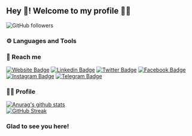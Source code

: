 ## Hey 👋! Welcome to my profile :bald_man:
![GitHub followers](https://img.shields.io/github/followers/fdisotto?style=flat-square)


### :gear: Languages and Tools


### :satellite: Reach me
[![Website Badge](https://img.shields.io/badge/Website-3f3f3f?style=flat-square&logo=google-chrome&logoColor=white)](https://fdisotto.com/)
[![Linkedin Badge](https://img.shields.io/badge/-LinkedIn-0e76a8?style=flat-square&logo=Linkedin&logoColor=white)](https://www.linkedin.com/in/fabio-di-sotto-00aa3268/)
[![Twitter Badge](https://img.shields.io/badge/-Twitter-00acee?style=flat-square&logo=Twitter&logoColor=white)](https://twitter.com/fdisotto)
[![Facebook Badge](https://img.shields.io/badge/-Facebook-3b5998?style=flat-square&logo=Facebook&logoColor=white)](https://facebook.com/fdisotto)
[![Instagram Badge](https://img.shields.io/badge/-Instagram-e4405f?style=flat-square&logo=Instagram&logoColor=white)](https://instagram.com/fabius.disotto/)
[![Telegram Badge](https://img.shields.io/badge/-Telegram-0088cc?style=flat-square&logo=Telegram&logoColor=white)](https://t.me/fdisotto)

### :bald_man: Profile
[![Anurag's github stats](https://github-readme-stats.vercel.app/api?username=fdisotto&hide_border=true&show_icons=true&theme=monokai)](https://github.com/anuraghazra/github-readme-stats)
<br>
[![GitHub Streak](https://github-readme-streak-stats.herokuapp.com?user=fdisotto&theme=monokai&hide_border=true&date_format=j%20M%5B%20Y%5D)](https://git.io/streak-stats)

### Glad to see you here!
